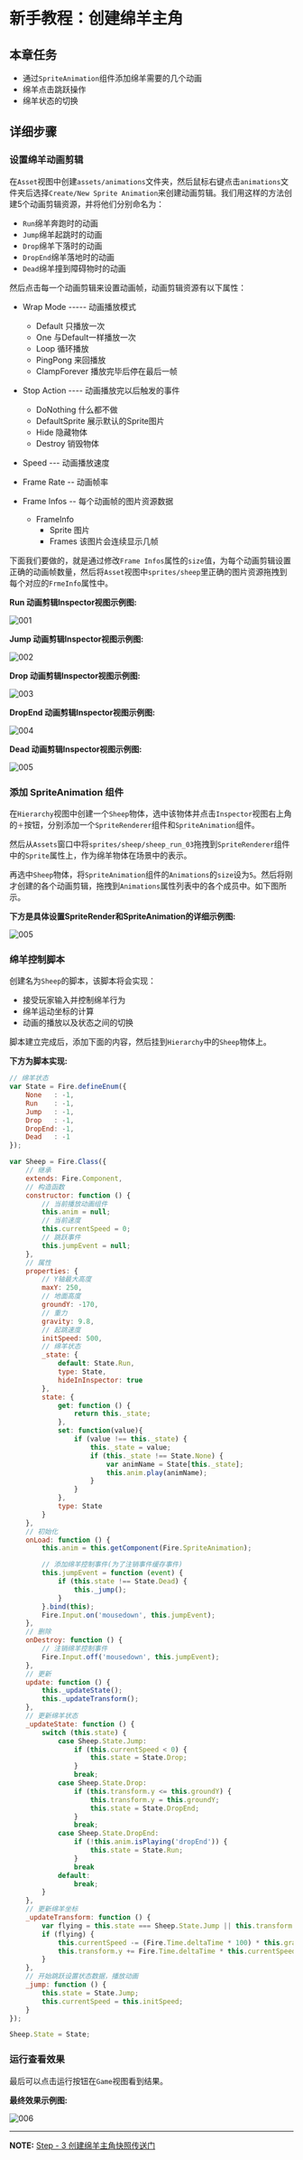 # 新手教程：创建绵羊主角

## 本章任务
- 通过`SpriteAnimation`组件添加绵羊需要的几个动画
- 绵羊点击跳跃操作
- 绵羊状态的切换


## 详细步骤

### 设置绵羊动画剪辑

在`Asset`视图中创建`assets/animations`文件夹，然后鼠标右键点击`animations`文件夹后选择`Create/New Sprite Animation`来创建动画剪辑。我们用这样的方法创建5个动画剪辑资源，并将他们分别命名为：

- `Run`绵羊奔跑时的动画
- `Jump`绵羊起跳时的动画
- `Drop`绵羊下落时的动画
- `DropEnd`绵羊落地时的动画
- `Dead`绵羊撞到障碍物时的动画

然后点击每一个动画剪辑来设置动画帧，动画剪辑资源有以下属性：

- Wrap Mode ----- 动画播放模式
  - Default      只播放一次
  - One          与Default一样播放一次
  - Loop         循环播放
  - PingPong     来回播放
  - ClampForever 播放完毕后停在最后一帧

- Stop Action ---- 动画播放完以后触发的事件
  - DoNothing     什么都不做
  - DefaultSprite 展示默认的Sprite图片
  - Hide          隐藏物体
  - Destroy       销毁物体
- Speed --- 动画播放速度
- Frame Rate -- 动画帧率
- Frame Infos -- 每个动画帧的图片资源数据
  - FrameInfo
    - Sprite  图片
    - Frames  该图片会连续显示几帧

下面我们要做的，就是通过修改`Frame Infos`属性的`size`值，为每个动画剪辑设置正确的动画帧数量，然后将`Asset`视图中`sprites/sheep`里正确的图片资源拖拽到每个对应的`FrmeInfo`属性中。

**Run 动画剪辑Inspector视图示例图:**

![001](https://cloud.githubusercontent.com/assets/7564028/6844693/3462f6e8-d3e8-11e4-81d7-a30afbc005a1.png)

**Jump 动画剪辑Inspector视图示例图:**

![002](https://cloud.githubusercontent.com/assets/7564028/6844691/34523650-d3e8-11e4-8d4f-3e37312fe855.png)

**Drop 动画剪辑Inspector视图示例图:**

![003](https://cloud.githubusercontent.com/assets/7564028/6844690/3452255c-d3e8-11e4-9571-d9a09066df3b.png)

**DropEnd 动画剪辑Inspector视图示例图:**

![004](https://cloud.githubusercontent.com/assets/7564028/6844689/34520c3e-d3e8-11e4-9d7a-5d71d11d5ebe.png)

**Dead 动画剪辑Inspector视图示例图:**

![005](https://cloud.githubusercontent.com/assets/7564028/6844692/34543bda-d3e8-11e4-9e0e-cffae3484836.png)


### 添加 SpriteAnimation 组件

在`Hierarchy`视图中创建一个`Sheep`物体，选中该物体并点击`Inspector`视图右上角的`＋`按钮，分别添加一个`SpriteRenderer`组件和`SpriteAnimation`组件。

然后从`Assets`窗口中将`sprites/sheep/sheep_run_03`拖拽到`SpriteRenderer`组件中的`Sprite`属性上，作为绵羊物体在场景中的表示。

再选中`Sheep`物体，将`SpriteAnimation`组件的`Animations`的`size`设为`5`。然后将刚才创建的各个动画剪辑，拖拽到`Animations`属性列表中的各个成员中。如下图所示。

**下方是具体设置SpriteRender和SpriteAnimation的详细示例图:**

 ![005](https://cloud.githubusercontent.com/assets/7564028/6845001/eb17a59e-d3ea-11e4-9b8c-05bdf19542b9.png)


### 绵羊控制脚本

创建名为`Sheep`的脚本，该脚本将会实现：

- 接受玩家输入并控制绵羊行为
- 绵羊运动坐标的计算
- 动画的播放以及状态之间的切换

脚本建立完成后，添加下面的内容，然后挂到`Hierarchy`中的`Sheep`物体上。

**下方为脚本实现:**
```js
// 绵羊状态
var State = Fire.defineEnum({
    None   : -1,
    Run    : -1,
    Jump   : -1,
    Drop   : -1,
    DropEnd: -1,
    Dead   : -1
});

var Sheep = Fire.Class({
    // 继承
    extends: Fire.Component,
    // 构造函数
    constructor: function () {
        // 当前播放动画组件
        this.anim = null;
        // 当前速度
        this.currentSpeed = 0;
        // 跳跃事件
        this.jumpEvent = null;
    },
    // 属性
    properties: {
        // Y轴最大高度
        maxY: 250,
        // 地面高度
        groundY: -170,
        // 重力
        gravity: 9.8,
        // 起跳速度
        initSpeed: 500,
        // 绵羊状态
        _state: {
            default: State.Run,
            type: State,
            hideInInspector: true
        },
        state: {
            get: function () {
                return this._state;
            },
            set: function(value){
                if (value !== this._state) {
                    this._state = value;
                    if (this._state !== State.None) {
                        var animName = State[this._state];
                        this.anim.play(animName);
                    }
                }
            },
            type: State
        }
    },
    // 初始化
    onLoad: function () {
        this.anim = this.getComponent(Fire.SpriteAnimation);

        // 添加绵羊控制事件(为了注销事件缓存事件)
        this.jumpEvent = function (event) {
            if (this.state !== State.Dead) {
                this._jump();
            }
        }.bind(this);
        Fire.Input.on('mousedown', this.jumpEvent);
    },
    // 删除
    onDestroy: function () {
        // 注销绵羊控制事件
        Fire.Input.off('mousedown', this.jumpEvent);
    },
    // 更新
    update: function () {
        this._updateState();
        this._updateTransform();
    },
    // 更新绵羊状态
    _updateState: function () {
        switch (this.state) {
            case Sheep.State.Jump:
                if (this.currentSpeed < 0) {
                    this.state = State.Drop;
                }
                break;
            case Sheep.State.Drop:
                if (this.transform.y <= this.groundY) {
                    this.transform.y = this.groundY;
                    this.state = State.DropEnd;
                }
                break;
            case Sheep.State.DropEnd:
                if (!this.anim.isPlaying('dropEnd')) {
                    this.state = State.Run;
                }
                break
            default:
                break;
        }
    },
    // 更新绵羊坐标
    _updateTransform: function () {
        var flying = this.state === Sheep.State.Jump || this.transform.y > this.groundY;
        if (flying) {
            this.currentSpeed -= (Fire.Time.deltaTime * 100) * this.gravity;
            this.transform.y += Fire.Time.deltaTime * this.currentSpeed;
        }
    },
    // 开始跳跃设置状态数据，播放动画
    _jump: function () {
        this.state = State.Jump;
        this.currentSpeed = this.initSpeed;
    }
});

Sheep.State = State;
```

### 运行查看效果

最后可以点击运行按钮在`Game`视图看到结果。

**最终效果示例图:**

![006](https://cloud.githubusercontent.com/assets/7564028/6864237/7847f050-d499-11e4-8385-650907a360e3.png)

---

**NOTE:** [ Step - 3 创建绵羊主角快照传送门](https://github.com/fireball-x/tutorial/commits/step-4)
